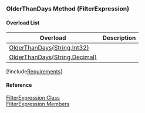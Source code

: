 ﻿### OlderThanDays Method (FilterExpression)

#### Overload List

| Overload | Description |
| --- | --- |
| [OlderThanDays(String,Int32)](fcSDK~FChoice.Foundation.Filters.FilterExpression~OlderThanDays(String,Int32).md) |   |
| [OlderThanDays(String,Decimal)](fcSDK~FChoice.Foundation.Filters.FilterExpression~OlderThanDays(String,Decimal).md) |   |

[!include[Requirements](../partials/requirements.md)]



#### Reference

[FilterExpression Class](fcSDK~FChoice.Foundation.Filters.FilterExpression.md)  
[FilterExpression Members](fcSDK~FChoice.Foundation.Filters.FilterExpression_members.md)